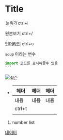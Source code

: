 # Title



*눕히기* ctrl+i

원본보기 ctrl+/

<u>언더라인</u>  ctrl+u

`soup` 이라는 변수

```  python
import 코드를 표시해줄수 있음
​``` 
```



![심슨](https://www.interestrip.com/wp-content/interesting-2018/49-bumbling-facts-about-homer-simpson-42.jpg)



* | 헤더   | 헤더 | 헤더 |
  | ------ | ---- | ---- |
  | 내용   | 내용 | 내용 |
  | ctrl+t |      |      |
  |        |      |      |





1. number list

[네이버](https://naver.com)







